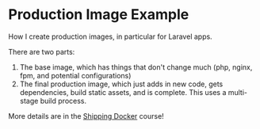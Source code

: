 # Production Image Example

How I create production images, in particular for Laravel apps.

There are two parts:

1. The base image, which has things that don't change much (php, nginx, fpm, and potential configurations)
2. The final production image, which just adds in new code, gets dependencies, build static assets, and is complete. This uses a multi-stage build process.

More details are in the [Shipping Docker](https://shippingdocker.com) course!

